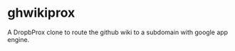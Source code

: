 ghwikiprox
==========

A DropbProx clone to route the github wiki to a subdomain with google app engine.
